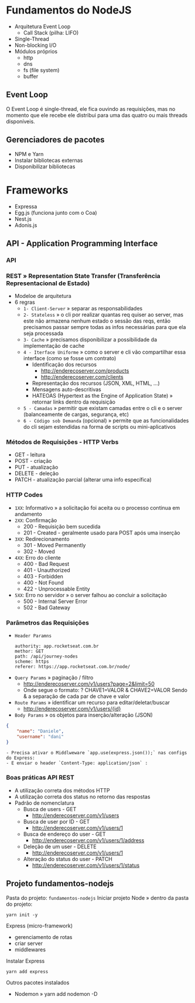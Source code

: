 # Fundamentos do NodeJS

- Arquitetura Event Loop
    - Call Stack (pilha: LIFO)
- Single-Thread
- Non-blocking I/O
- Módulos próprios
    - http
    - dns
    - fs (file system)
    - buffer

## Event Loop

O Event Loop é single-thread, ele fica ouvindo as requisições, mas no momento que ele recebe ele distribui para uma das quatro ou mais threads disponíveis.

## Gerenciadores de pacotes

- NPM e Yarn
- Instalar bibliotecas externas
- Disponibilizar bibliotecas

# Frameworks

- Expressa
- Egg.js (funciona junto com o Coa)
- Nest.js
- Adonis.js

## API - Application Programming Interface

### API

### REST » Representation State Transfer (Transferência Representacional de Estado)
- Modeloe de arquitetura
- 6 regras
    - `1- Client-Server` » separar as responsabilidades
    - `2- Stateless` » o cli por realizar quantas req quiser ao server, mas este não armazena nenhum estado o sessão das reqs, então precisamos passar sempre todas as infos necessárias para que ela seja processada
    - `3- Cache` » precisamos disponibilizar a possibilidade da implementação de cache
    - `4 - Iterface Uniforme` » como o server e cli vão compartilhar essa interface (como se fosse um contrato)
        - Identificação dos recursos
            - http://enderecoserver.com/products
            - http://enderecoserver.com/clients
        - Representação dos recursos (JSON, XML, HTML, ...)
        - Mensagens auto-descritivas
        - HATEOAS (Hypertext as the Engine of Application State) » retornar links dentro da requisição
    - `5 - Camadas` » permitir que existam camadas entre o cli e o server (balanceamente de cargas, segurança, etc)
    - `6 - Código sob Demanda` (opcional) » permite que  as funcionalidades do cli sejam estendidas na forma de scripts ou mini-aplicativos

### Métodos de Requisições - HTTP Verbs

- GET - leitura
- POST - criação
- PUT - atualização
- DELETE - deleção
- PATCH - atualização parcial (alterar uma info específica)

### HTTP Codes

- `1XX`: Informativo » a solicitação foi aceita ou o processo continua em andamento
- `2XX`: Confirmação
    - 200 - Requisição bem sucedida
    - 201 - Created - geralmente usado para POST após uma inserção
- `3XX`: Redirecionamento
    - 301 - Moved Permanently
    - 302 - Moved
- `4XX`: Erro do cliente
    - 400 - Bad Request
    - 401 - Unauthorized
    - 403 - Forbidden
    - 400 - Not Found
    - 422 - Unprocessable Entity
- `5XX`: Erro no servidor » o server falhou ao concluir a solicitação
    - 500 - Internal Server Error
    - 502 - Bad Gateway

### Parâmetros das Requisições

- `Header Paramns`
    ```
    authority: app.rocketseat.com.br
    methor: GET
    path: /api/journey-nodes
    scheme: https
    referer: https://app.rocketseat.com.br/node/
    ```
- `Query Params` » paginação / filtro
    - http://enderecoserver.com/v1/users?page=2&limit=50
    - Onde segue o formato: ? CHAVE1=VALOR & CHAVE2=VALOR
        Sendo & a separação de cada par de chave e valor
- `Route Params` » identificar um recurso para editar/deletar/buscar
    - http://enderecoserver.com/v1/users/{id}
- `Body Params` » os objetos para inserção/alteração (JSON)
```json
{
    "name": "Daniele",
    "username": "dani"
}
```
    - Precisa ativar o Middlweware `app.use(express.json());` nas configs do Express:
    - E enviar o header `Content-Type: application/json` :

### Boas práticas API REST

- A utilização correta dos métodos HTTP
- A utilização correta dos status no retorno das respostas
- Padrão de nomenclatura
    - Busca de users - GET
        - http://enderecoserver.com/v1/users
    - Busca de user por ID - GET
        - http://enderecoserver.com/v1/users/1
    - Busca de endereço do user - GET
        - http://enderecoserver.com/v1/users/1/address
    - Deleção de um user - DELETE
        - http://enderecoserver.com/v1/users/1
    - Alteração do status do user - PATCH
        - http://enderecoserver.com/v1/users/1/status

## Projeto fundamentos-nodejs

Pasta do projeto: `fundamentos-nodejs`
Iniciar projeto Node » dentro da pasta do projeto:
```
yarn init -y
```

Express (micro-framework)
- gerenciamento de rotas
- criar server
- middlewares

Instalar Express
```
yarn add express
```

Outros pacotes instalados
- Nodemon » yarn add nodemon -D